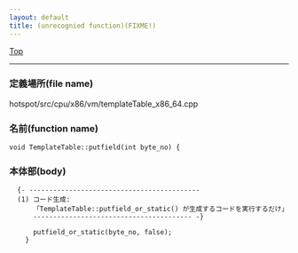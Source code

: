 ```yaml
---
layout: default
title: (unrecognied function)(FIXME!)
---
```

[Top](../index.html)

--- 
### 定義場所(file name)
hotspot/src/cpu/x86/vm/templateTable_x86_64.cpp

### 名前(function name)
```
void TemplateTable::putfield(int byte_no) {
```

### 本体部(body)
```
  {- -------------------------------------------
  (1) コード生成: 
      「TemplateTable::putfield_or_static() が生成するコードを実行するだけ」
      ---------------------------------------- -}

	  putfield_or_static(byte_no, false);
	}
	
```


